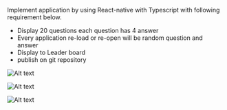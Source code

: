 Implement application by using React-native with Typescript with following requirement below.

- Display 20 questions each question has 4 answer
- Every application re-load or re-open will be random question and answer
- Display to Leader board
- publish on git repository

![Alt text](./example_screens/p1.png)

![Alt text](./example_screens/p2.png)

![Alt text](./example_screens/p3.png)
